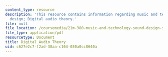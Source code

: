 ```yaml
---
content_type: resource
description: 'This resource contains information regarding music and technology: Sound
  design; Digital audio theory.'
file: null
file_location: /coursemedia/21m-380-music-and-technology-sound-design-spring-2016/c627e2c7f2ad38aac164030a0cc8640a_MIT21M_380S16_Lec10.pdf
file_type: application/pdf
resourcetype: Document
title: Digital Audio Theory
uid: c627e2c7-f2ad-38aa-c164-030a0cc8640a
---
```


